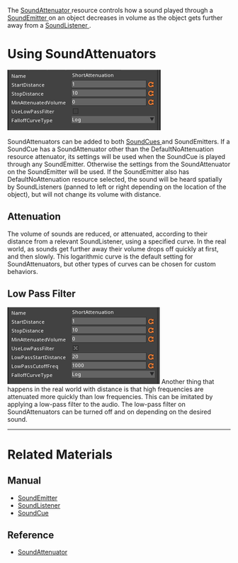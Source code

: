 The [ SoundAttenuator ](https://github.com/ZilchEngine/ZilchDocs/blob/master/code_reference/class_reference/soundattenuator.markdown) resource controls how a sound played through a [SoundEmitter ](https://github.com/ZilchEngine/ZilchDocs/blob/master/zilch_editor_documentation/zeromanual/audio/soundemitter.markdown) on an object decreases in volume as the object gets further away from a  [SoundListener ](https://github.com/ZilchEngine/ZilchDocs/blob/master/zilch_editor_documentation/zeromanual/audio/soundlistener.markdown). 

 # Using SoundAttenuators 


![Attenuator1](https://raw.githubusercontent.com/ZilchEngine/ZilchFiles/master/doc_files/3057.png)


SoundAttenuators can be added to both [SoundCues ](https://github.com/ZilchEngine/ZilchDocs/blob/master/zilch_editor_documentation/zeromanual/audio/soundcue.markdown) and SoundEmitters. If a SoundCue has a SoundAttenuator other than the DefaultNoAttenuation resource attenuator, its settings will be used when the SoundCue is played through any SoundEmitter. Otherwise the settings from the SoundAttenuator on the SoundEmitter will be used. If the SoundEmitter also has DefaultNoAttenuation resource selected, the sound will be heard spatially by SoundListeners (panned to left or right depending on the location of the object), but will not change its volume with distance.

 ## Attenuation

The volume of sounds are reduced, or attenuated, according to their distance from a relevant SoundListener, using a specified curve. In the real world, as sounds get further away their volume drops off quickly at first, and then slowly. This logarithmic curve is the default setting for SoundAttenuators, but other types of curves can be chosen for custom behaviors.

 ## Low Pass Filter



![Attenuator2](https://raw.githubusercontent.com/ZilchEngine/ZilchFiles/master/doc_files/3059.png) Another thing that happens in the real world with distance is that high frequencies are attenuated more quickly than low frequencies. This can be imitated by applying a low-pass filter to the audio. The low-pass filter on SoundAttenuators can be turned off and on depending on the desired sound.


---
 # Related Materials

 ## Manual

- [SoundEmitter ](https://github.com/ZilchEngine/ZilchDocs/blob/master/zilch_editor_documentation/zeromanual/audio/soundemitter.markdown)
- [SoundListener ](https://github.com/ZilchEngine/ZilchDocs/blob/master/zilch_editor_documentation/zeromanual/audio/soundlistener.markdown)
- [SoundCue ](https://github.com/ZilchEngine/ZilchDocs/blob/master/zilch_editor_documentation/zeromanual/audio/soundcue.markdown)

 ## Reference

- [ SoundAttenuator ](https://github.com/ZilchEngine/ZilchDocs/blob/master/code_reference/class_reference/soundattenuator.markdown) 

 